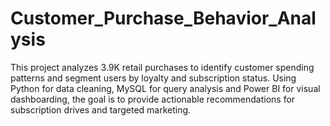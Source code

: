 # Customer_Purchase_Behavior_Analysis
This project analyzes 3.9K retail purchases to identify customer spending patterns and segment users by loyalty and subscription status. Using Python for data cleaning, MySQL for query analysis and Power BI for visual dashboarding, the goal is to provide actionable recommendations for subscription drives and targeted marketing. 
